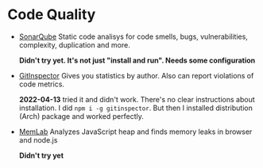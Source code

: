 # Code Quality

- [SonarQube](https://www.sonarqube.org/)
  Static code analisys for code smells, bugs, vulnerabilities, complexity,
  duplication and more.

  **Didn't try yet. It's not just "install and run". Needs some
  configuration**

- [GitInspector](https://github.com/ejwa/gitinspector)
  Gives you statistics by author. Also can report violations of code metrics.

  **2022-04-13** tried it and didn't work. There's no clear instructions about
  installation. I did `npm i -g gitinspector`. But then I installed distribution
  (Arch) package and worked perfectly.

- [MemLab](https://facebook.github.io/memlab/)
  Analyzes JavaScript heap and finds memory leaks in browser and node.js

  **Didn't try yet**
